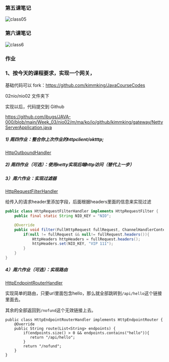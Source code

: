 ### 第五课笔记

![class05](./images/5.Netty_Gateway.png)

### 第六课笔记

![class6](./images/6.Java_Cocurrent.png)

### 作业

### 1、按今天的课程要求，实现一个网关，

基础代码可以 fork：https://github.com/kimmking/JavaCourseCodes

02nio/nio02 文件夹下

实现以后，代码提交到 Github

https://github.com/ibugs/JAVA-000/blob/main/Week_03/nio02/m/ma/ko/io/github/kimmking/gateway/NettyServerApplication.java



##### 1) 周四作业：整合你上次作业的httpclient/oktttp;

[HttpOutboundHandler](https://github.com/ibugs/JAVA-000/blob/main/Week_03/nio02/m/ma/ko/io/github/kimmking/gateway/outbound/httpclient4/HttpOutboundHandler.java)

##### 2) 周四作业（可选）：使用netty实现后端http访问（替代上一步）

##### 3）周六作业：实现过滤器

[HttpRequestFilterHandler](https://github.com/ibugs/JAVA-000/blob/main/Week_03/nio02/m/ma/ko/io/github/kimmking/gateway/filter/HttpRequestFilterHandler.java)

给传入的请求header里添加字段，后面根据headers里面的信息来实现过滤

``` Java
public class HttpRequestFilterHandler implements HttpRequestFilter {
    public final static String NIO_KEY = "NIO";

    @Override
    public void filter(FullHttpRequest fullRequest, ChannelHandlerContext ctx) {
        if(null != fullRequest && null!= fullRequest.headers()){
            HttpHeaders httpHeaders = fullRequest.headers();
            httpHeaders.set(NIO_KEY, "VIP 111");
        }
    }
}
```



##### 4）周六作业（可选）：实现路由

[HttpEndpointRouterHandler](https://github.com/ibugs/JAVA-000/blob/main/Week_03/nio02/m/ma/ko/io/github/kimmking/gateway/router/HttpEndpointRouterHandler.java)

实现简单的路由，只要url里面包含hello，那么就全部跳转到`/api/hello`这个链接里面去。

其余的全部返回到`/nofund`这个无效链接上去。

``` 
public class HttpEndpointRouterHandler implements HttpEndpointRouter {
    @Override
    public String route(List<String> endpoints) {
        if(endpoints.size() > 0 && endpoints.contains("hello")){
           return "/api/hello";
        }
        return "/nofund";
    }
}
```





